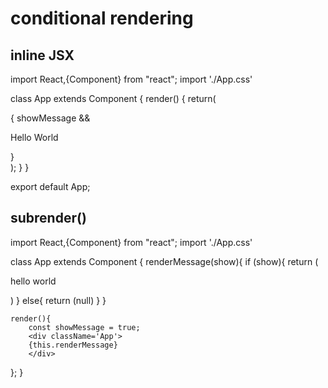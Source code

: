 # conditional rendering

## inline JSX

import React,{Component} from "react";
import './App.css'

class App extends Component {
render() {
return(

<div className='App'>
{ showMessage && <p>Hello World</p>}
</div>
);
}
}

export default App;

## subrender()

import React,{Component} from "react";
import './App.css'

class App extends Component {
renderMessage(show){
if (show){
return (<p>hello world</p>)
} else{
return (null)
}
}

    render(){
        const showMessage = true;
        <div className='App'>
        {this.renderMessage}
        </div>

};
}

